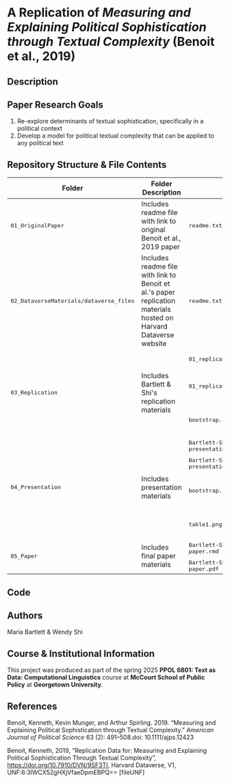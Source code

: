 # A Replication of _Measuring and Explaining Political Sophistication through Textual Complexity_ (Benoit et al., 2019)

## Description

## Paper Research Goals

1. Re-explore determinants of textual sophistication, specifically in a political context
2. Develop a model for political textual complexity that can be applied to any political text
	
## Repository Structure & File Contents

<table>
	<thead>
    		<tr>
	      		<th>Folder</th>
	      		<th>Folder Description</th>
			<th>Included File</th>
			<th>File Description</th>
    		</tr>
  	</thead>
  	<tbody>
    		<tr>
        		<td><tt>01_OriginalPaper</tt></td>
			<td>Includes readme file with link to original Benoit et al., 2019 paper </td>
			<td><tt>readme.txt</tt></td>
			<td>Links to original Benoit et al., 2019 paper</td>
    		</tr>
		<tr>
        		<td><tt>02_DataverseMaterials/dataverse_files</tt></td>
			<td>Includes readme file with link to Benoit et al.'s paper replication materials hosted on Harvard Dataverse website</td>
			<td><tt>readme.txt</tt></td>
			<td>Links to Benoit et al.'s paper replication materials hosted on Harvard Dataverse website</td>
    		</tr>
    		<tr>
        		<td rowspan="3"><tt>03_Replication</tt></td>
			<td rowspan="3">Includes Bartlett & Shi's replication materials</td>
			<td><tt>01_replicate_text_complexity.qmd</tt></td>
			<td>QMD script to replicate paper key findings</td>
    		</tr>
    		<tr>
        		</td><td><tt>01_replicate_text_complexity.html</tt></td>
			<td>HTML output from running <tt>01_replicate_text_complexity.qmd</tt> script; presents code collated alongside output</td>
		</tr>
		<tr>
        		</td><td><tt>bootstrap.css</tt></td>
			<td>CSS code called in <tt>01_replicate_text_complexity.qmd</tt> for HTML formatting in <tt>01_replicate_text_complexity.html</tt></td>
		</tr>
  		<tr>
        		<td rowspan="4"><tt>04_Presentation</tt></td>
			<td rowspan="4">Includes presentation materials</td>
			<td><tt>Bartlett-Shi-replication-1-presentation.qmd</tt></td>
			<td>QMD script to produce presentation</td>
    		</tr>
    		<tr>
        		</td><td><tt>Bartlett-Shi-replication-1-presentation.html</tt></td>
			<td>Presentation given on 2/11/25</td>
		</tr>
		<tr>
        		</td><td><tt>bootstrap.scss</tt></td>
			<td>CSS code called in <tt>Bartlett-Shi-replication-1-presentation.qmd</tt> for HTML formatting in <tt>Bartlett-Shi-replication-1-presentation.html</tt></td>
		</tr>
		<tr>
        		</td><td><tt>table1.png</tt></td>
			<td>PNG file with list of covariates screen-captured from Benoit et al., 2019 original paper</td>
		</tr>
  		<tr>
        		<td rowspan="2"><tt>05_Paper</tt></td>
			<td rowspan="2">Includes final paper materials</td>
			<td><tt>Bartlett-Shi-replication-1-paper.rmd</tt></td>
			<td>RMD script to produce Bartlett & Shi final paper</td>
    		</tr>
    		<tr>
        		</td><td><tt>Bartlett-Shi-replication-1-paper.pdf</tt></td>
			<td>Bartlett & Shi final paper</td>
		</tr>

</table>


## Code

## Authors

Maria Bartlett & Wendy Shi

## Course & Institutional Information

This project was produced as part of the spring 2025 **PPOL 6801: Text as Data: Computational Linguistics** course at **McCourt School of Public Policy** at **Georgetown University**.

## References

Benoit, Kenneth, Kevin Munger, and Arthur Spirling. 2019. “Measuring and Explaining Political Sophistication through Textual Complexity.” _American Journal of Political Science_ 63 (2): 491–508.doi: 10.1111/ajps.12423

Benoit, Kenneth, 2019, “Replication Data for: Measuring and Explaining Political Sophistication Through Textual Complexity”, https://doi.org/10.7910/DVN/9SF3TI, Harvard Dataverse, V1, UNF:6:3lWCX52gHXjVfaeDpmEBPQ== [fileUNF]

